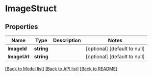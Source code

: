 # ImageStruct

## Properties
Name | Type | Description | Notes
------------ | ------------- | ------------- | -------------
**ImageId** | **string** |  | [optional] [default to null]
**ImageUrl** | **string** |  | [optional] [default to null]

[[Back to Model list]](../README.md#documentation-for-models) [[Back to API list]](../README.md#documentation-for-api-endpoints) [[Back to README]](../README.md)


